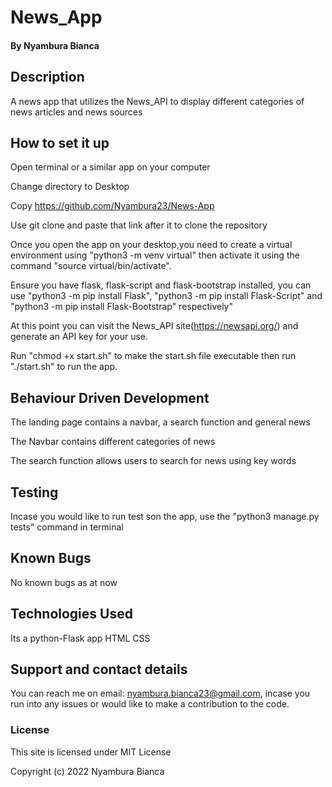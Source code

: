 # News_App


#### By Nyambura Bianca

## Description
A news app that utilizes the News_API to display different categories of news articles and news sources

## How to set it up
Open terminal or a similar app on your computer

Change directory to Desktop

Copy https://github.com/Nyambura23/News-App

Use git clone and paste that link after it to clone the repository

Once you open the app on your desktop,you need to create a virtual environment using "python3 -m venv virtual" then activate it using the command "source virtual/bin/activate".

Ensure you have flask, flask-script and flask-bootstrap installed, you can use "python3 -m pip install Flask", "python3 -m pip install Flask-Script" and "python3 -m pip install Flask-Bootstrap" respectively"

At this point you can visit the News_API site(https://newsapi.org/) and generate an API key for your use.

Run "chmod +x start.sh" to make the start.sh file executable then run "./start.sh" to run the app.

## Behaviour Driven Development

The landing page contains a navbar, a search function and general news

The Navbar contains different categories of news

The search function allows users to search for news using key words


## Testing
Incase you would like to run test son the app, use the "python3 manage.py tests" command in terminal


## Known Bugs
No known bugs as at now

## Technologies Used
Its a python-Flask app 
HTML
CSS

## Support and contact details
You can reach me on email: nyambura.bianca23@gmail.com, incase you run into any issues or would like to make a contribution to the code.

### License
This site is licensed under MIT License

Copyright (c) 2022 Nyambura Bianca
